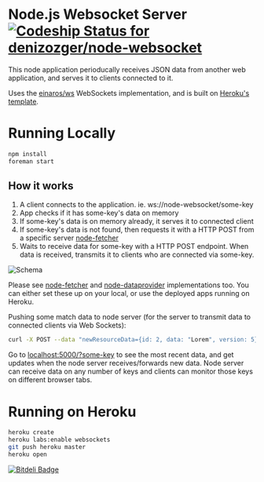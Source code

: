 # Node.js Websocket Server [ ![Codeship Status for denizozger/node-websocket](https://www.codeship.io/projects/f23cd630-2d5e-0131-ef60-2e2c57662156/status?branch=master)](https://www.codeship.io/projects/9341)

This node application perioducally receives JSON data from another web application, and serves it to clients connected to it.

Uses the [einaros/ws](http://einaros.github.io/ws/) WebSockets implementation, and is built on [Heroku's template](https://github.com/heroku-examples/node-ws-test).

# Running Locally

``` bash
npm install
foreman start
```

## How it works

1. A client connects to the application. ie. ws://node-websocket/some-key
2. App checks if it has some-key's data on memory
3. If some-key's data is on memory already, it serves it to connected client
4. If some-key's data is not found, then requests it with a HTTP POST from a specific server [node-fetcher](https://github.com/denizozger/node-fetcher)
5. Waits to receive data for some-key with a HTTP POST endpoint. When data is received, transmits it to clients who are connected via some-key.

![Schema](http://i39.tinypic.com/2hnrght.png)

Please see [node-fetcher](https://github.com/denizozger/node-fetcher) and [node-dataprovider](https://github.com/denizozger/node-dataprovider) implementations too. You can either set these up on your local, or use the deployed apps running on Heroku.

Pushing some match data to node server (for the server to transmit data to connected clients via Web Sockets):
``` bash
curl -X POST --data "newResourceData={id: 2, data: "Lorem", version: 5}" http://localhost:5000/broadcast/some-key
```

Go to [localhost:5000/?some-key](localhost:5000/?some-key) to see the most recent data, and get updates when the node server receives/forwards 
  new data. Node server can receive data on any number of keys and clients can monitor those keys on different browser tabs.

# Running on Heroku

``` bash
heroku create
heroku labs:enable websockets
git push heroku master
heroku open
```


[![Bitdeli Badge](https://d2weczhvl823v0.cloudfront.net/denizozger/node-websocket/trend.png)](https://bitdeli.com/free "Bitdeli Badge")
 
